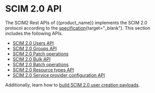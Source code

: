 # SCIM 2.0 API

The SCIM2 Rest APIs of {{product_name}} implements the SCIM 2.0 protocol according to the [specification](https://datatracker.ietf.org/doc/html/rfc7644){target="_blank"}. This section includes the following APIs.

- [SCIM 2.0 Users API]({{base_path}}/apis/scim2/scim2-users-rest-api/)
- [SCIM 2.0 Groups API]({{base_path}}/apis/scim2/scim2-groups-rest-api/)
- [SCIM 2.0 Patch operations]({{base_path}}/apis/scim2/scim2-patch-operations/)
- [SCIM 2.0 Bulk API]({{base_path}}/apis/scim2/scim2-bulk-rest-api/)
- [SCIM 2.0 Batch operations]({{base_path}}/apis/scim2/scim2-batch-operations/)
- [SCIM 2.0 Resource types API]({{base_path}}/apis/scim2/scim2-resource-types/)
- [SCIM 2.0 Service provider configuration API]({{base_path}}/apis/scim2/scim2-sp-config-rest-api/)

Additionally, learn how to [build SCIM 2.0 user creation payloads]({{base_path}}/apis/scim2/build-scim2-user-creation-payload/).
